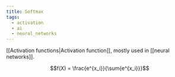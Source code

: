 ```yaml
---
title: Softmax
tags:
  - activation
  - ai
  - neural_networks
---
```

[[Activation functions|Activation function]], mostly used in [[neural networks]]. 

$$f(X) = \frac{e^{x_i}}{\sum{e^{x_i}}}$$